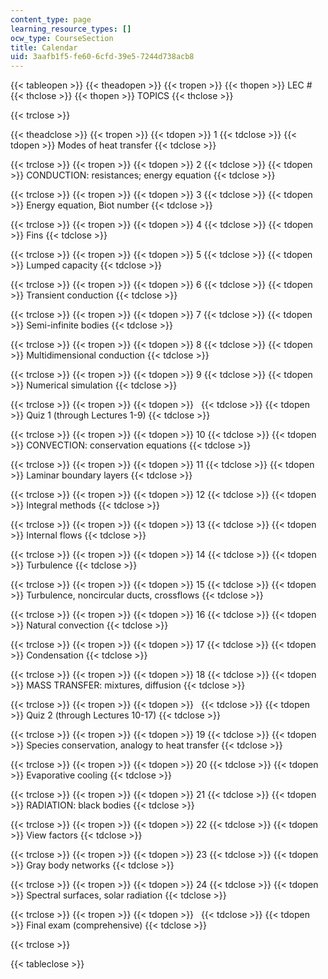 ```yaml
---
content_type: page
learning_resource_types: []
ocw_type: CourseSection
title: Calendar
uid: 3aafb1f5-fe60-6cfd-39e5-7244d738acb8
---
```


{{< tableopen >}}
{{< theadopen >}}
{{< tropen >}}
{{< thopen >}}
LEC #
{{< thclose >}}
{{< thopen >}}
TOPICS
{{< thclose >}}

{{< trclose >}}

{{< theadclose >}}
{{< tropen >}}
{{< tdopen >}}
1
{{< tdclose >}}
{{< tdopen >}}
Modes of heat transfer
{{< tdclose >}}

{{< trclose >}}
{{< tropen >}}
{{< tdopen >}}
2
{{< tdclose >}}
{{< tdopen >}}
CONDUCTION: resistances; energy equation
{{< tdclose >}}

{{< trclose >}}
{{< tropen >}}
{{< tdopen >}}
3
{{< tdclose >}}
{{< tdopen >}}
Energy equation, Biot number
{{< tdclose >}}

{{< trclose >}}
{{< tropen >}}
{{< tdopen >}}
4
{{< tdclose >}}
{{< tdopen >}}
Fins
{{< tdclose >}}

{{< trclose >}}
{{< tropen >}}
{{< tdopen >}}
5
{{< tdclose >}}
{{< tdopen >}}
Lumped capacity
{{< tdclose >}}

{{< trclose >}}
{{< tropen >}}
{{< tdopen >}}
6
{{< tdclose >}}
{{< tdopen >}}
Transient conduction
{{< tdclose >}}

{{< trclose >}}
{{< tropen >}}
{{< tdopen >}}
7
{{< tdclose >}}
{{< tdopen >}}
Semi-infinite bodies
{{< tdclose >}}

{{< trclose >}}
{{< tropen >}}
{{< tdopen >}}
8
{{< tdclose >}}
{{< tdopen >}}
Multidimensional conduction
{{< tdclose >}}

{{< trclose >}}
{{< tropen >}}
{{< tdopen >}}
9
{{< tdclose >}}
{{< tdopen >}}
Numerical simulation
{{< tdclose >}}

{{< trclose >}}
{{< tropen >}}
{{< tdopen >}}
 
{{< tdclose >}}
{{< tdopen >}}
Quiz 1 (through Lectures 1-9)
{{< tdclose >}}

{{< trclose >}}
{{< tropen >}}
{{< tdopen >}}
10
{{< tdclose >}}
{{< tdopen >}}
CONVECTION: conservation equations
{{< tdclose >}}

{{< trclose >}}
{{< tropen >}}
{{< tdopen >}}
11
{{< tdclose >}}
{{< tdopen >}}
Laminar boundary layers
{{< tdclose >}}

{{< trclose >}}
{{< tropen >}}
{{< tdopen >}}
12
{{< tdclose >}}
{{< tdopen >}}
Integral methods
{{< tdclose >}}

{{< trclose >}}
{{< tropen >}}
{{< tdopen >}}
13
{{< tdclose >}}
{{< tdopen >}}
Internal flows
{{< tdclose >}}

{{< trclose >}}
{{< tropen >}}
{{< tdopen >}}
14
{{< tdclose >}}
{{< tdopen >}}
Turbulence
{{< tdclose >}}

{{< trclose >}}
{{< tropen >}}
{{< tdopen >}}
15
{{< tdclose >}}
{{< tdopen >}}
Turbulence, noncircular ducts, crossflows
{{< tdclose >}}

{{< trclose >}}
{{< tropen >}}
{{< tdopen >}}
16
{{< tdclose >}}
{{< tdopen >}}
Natural convection
{{< tdclose >}}

{{< trclose >}}
{{< tropen >}}
{{< tdopen >}}
17
{{< tdclose >}}
{{< tdopen >}}
Condensation
{{< tdclose >}}

{{< trclose >}}
{{< tropen >}}
{{< tdopen >}}
18
{{< tdclose >}}
{{< tdopen >}}
MASS TRANSFER: mixtures, diffusion
{{< tdclose >}}

{{< trclose >}}
{{< tropen >}}
{{< tdopen >}}
 
{{< tdclose >}}
{{< tdopen >}}
Quiz 2 (through Lectures 10-17)
{{< tdclose >}}

{{< trclose >}}
{{< tropen >}}
{{< tdopen >}}
19
{{< tdclose >}}
{{< tdopen >}}
Species conservation, analogy to heat transfer
{{< tdclose >}}

{{< trclose >}}
{{< tropen >}}
{{< tdopen >}}
20
{{< tdclose >}}
{{< tdopen >}}
Evaporative cooling
{{< tdclose >}}

{{< trclose >}}
{{< tropen >}}
{{< tdopen >}}
21
{{< tdclose >}}
{{< tdopen >}}
RADIATION: black bodies
{{< tdclose >}}

{{< trclose >}}
{{< tropen >}}
{{< tdopen >}}
22
{{< tdclose >}}
{{< tdopen >}}
View factors
{{< tdclose >}}

{{< trclose >}}
{{< tropen >}}
{{< tdopen >}}
23
{{< tdclose >}}
{{< tdopen >}}
Gray body networks
{{< tdclose >}}

{{< trclose >}}
{{< tropen >}}
{{< tdopen >}}
24
{{< tdclose >}}
{{< tdopen >}}
Spectral surfaces, solar radiation
{{< tdclose >}}

{{< trclose >}}
{{< tropen >}}
{{< tdopen >}}
 
{{< tdclose >}}
{{< tdopen >}}
Final exam (comprehensive)
{{< tdclose >}}

{{< trclose >}}

{{< tableclose >}}